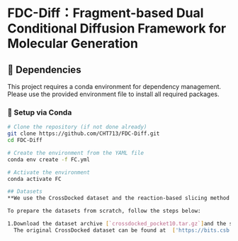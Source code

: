 # FDC-Diff：Fragment-based Dual Conditional Diffusion Framework for Molecular Generation

## 🧩 Dependencies

This project requires a conda environment for dependency management.  
Please use the provided environment file to install all required packages.

### 🔧 Setup via Conda

```bash
# Clone the repository (if not done already)
git clone https://github.com/CHT713/FDC-Diff.git
cd FDC-Diff

# Create the environment from the YAML file
conda env create -f FC.yml

# Activate the environment
conda activate FC

## Datasets
**We use the CrossDocked dataset and the reaction-based slicing method from LibINVENT to construct single and multi R-group datasets.

To prepare the datasets from scratch, follow the steps below:

1.Download the dataset archive [`crossdocked_pocket10.tar.gz`]and the split file [`split_by_name.pt`]from this link.
  The original CrossDocked dataset can be found at  ['https://bits.csb.pitt.edu/files/crossdock2020/'](https://bits.csb.pitt.edu/files/crossdock2020/)

